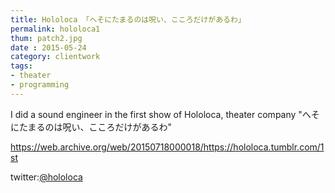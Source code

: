 ```yaml
---
title: Hololoca 「へそにたまるのは呪い、こころだけがあるわ」
permalink: hololoca1
thum: patch2.jpg
date : 2015-05-24
category: clientwork
tags:
- theater
- programming
---
```


I did a sound engineer in the first show of Hololoca, theater company "へそにたまるのは呪い、こころだけがあるわ"

https://web.archive.org/web/20150718000018/https://hololoca.tumblr.com/1st


twitter:[@hololoca](https://twitter.com/hololoca)
